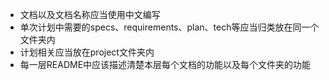 - 文档以及文档名称应当使用中文编写
- 单次计划中需要的specs、requirements、plan、tech等应当归类放在同一个文件夹内
- 计划相关应当放在project文件夹内
- 每一层README中应该描述清楚本层每个文档的功能以及每个文件夹的功能
